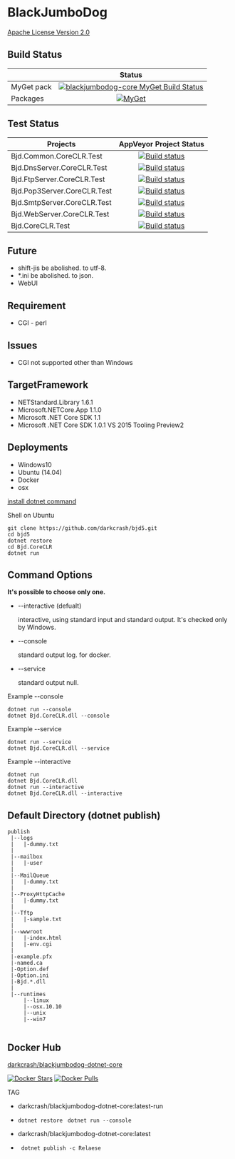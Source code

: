 BlackJumboDog
=============

[Apache License Version 2.0](LICENSE)

## Build Status

|   | Status |
|---|:-----:|
|MyGet pack|[![blackjumbodog-core MyGet Build Status](https://www.myget.org/BuildSource/Badge/blackjumbodog-core?identifier=d28a64e2-3864-4cb0-b9b5-cf1a83cc77e8)](https://www.myget.org/)|
|Packages|[![MyGet](https://img.shields.io/myget/blackjumbodog-core/v/Bjd.Common.CoreCLR.svg?maxAge=2592000?style=plastic)](https://www.myget.org/feed/Packages/blackjumbodog-core)|

## Test Status

| Projects | AppVeyor Project Status |
|---|:-----:|
|Bjd.Common.CoreCLR.Test    |[![Build status](https://ci.appveyor.com/api/projects/status/p8i96er4tg3j8fbd?svg=true)](https://ci.appveyor.com/project/darkcrash/bjd5)|
|Bjd.DnsServer.CoreCLR.Test |[![Build status](https://ci.appveyor.com/api/projects/status/xwv7m92c86qb3c85?svg=true)](https://ci.appveyor.com/project/darkcrash/bjd5-3cwig)|
|Bjd.FtpServer.CoreCLR.Test |[![Build status](https://ci.appveyor.com/api/projects/status/k10ucsh59xtyx7t9?svg=true)](https://ci.appveyor.com/project/darkcrash/bjd5-5pd0r)|
|Bjd.Pop3Server.CoreCLR.Test|[![Build status](https://ci.appveyor.com/api/projects/status/t0250q5wge4xuikt?svg=true)](https://ci.appveyor.com/project/darkcrash/bjd5-hpn2n)|
|Bjd.SmtpServer.CoreCLR.Test|[![Build status](https://ci.appveyor.com/api/projects/status/hv9pu705wpb5l7ri?svg=true)](https://ci.appveyor.com/project/darkcrash/bjd5-qqab7)|
|Bjd.WebServer.CoreCLR.Test |[![Build status](https://ci.appveyor.com/api/projects/status/8769awquopw95l59?svg=true)](https://ci.appveyor.com/project/darkcrash/bjd5-qhoq4)|
|Bjd.CoreCLR.Test           |[![Build status](https://ci.appveyor.com/api/projects/status/by5u3anq3g2gjb05?svg=true)](https://ci.appveyor.com/project/darkcrash/bjd5-p6o91)|

## Future
* shift-jis be abolished. to utf-8.
* *.ini be abolished. to json.
* WebUI

## Requirement

* CGI - perl 


## Issues

* CGI not supported other than Windows


## TargetFramework
* NETStandard.Library 1.6.1
* Microsoft.NETCore.App 1.1.0
* Microsoft .NET Core SDK 1.1
* Microsoft .NET Core SDK 1.0.1 VS 2015 Tooling Preview2

## Deployments
* Windows10
* Ubuntu (14.04)
* Docker
* osx


[install dotnet command](https://www.microsoft.com/net/core)

Shell on Ubuntu
```Bash:
git clone https://github.com/darkcrash/bjd5.git
cd bjd5
dotnet restore
cd Bjd.CoreCLR
dotnet run
```

## Command Options

**It's possible to choose only one.**

* --interactive (defualt)

  interactive, using standard input and standard output.
  It's checked only by Windows.

* --console

  standard output log.
  for docker.

* --service

  standard output null.

Example --console
```Bash:
dotnet run --console
dotnet Bjd.CoreCLR.dll --console
```
Example --service
```Bash:
dotnet run --service
dotnet Bjd.CoreCLR.dll --service
```
Example --interactive
```Bash:
dotnet run
dotnet Bjd.CoreCLR.dll
dotnet run --interactive
dotnet Bjd.CoreCLR.dll --interactive
```




## Default Directory (dotnet publish)
```
publish
 |--logs
 |   |-dummy.txt
 |
 |--mailbox
 |   |-user
 |
 |--MailQueue
 |   |-dummy.txt
 |
 |--ProxyHttpCache
 |   |-dummy.txt
 |
 |--Tftp
 |   |-sample.txt
 |
 |--wwwroot
 |   |-index.html
 |   |-env.cgi
 |
 |-example.pfx
 |-named.ca
 |-Option.def
 |-Option.ini
 |-Bjd.*.dll
 |
 |--runtimes
     |--linux
     |--osx.10.10
     |--unix
     |--win7


```

## Docker Hub

[darkcrash/blackjumbodog-dotnet-core](https://hub.docker.com/r/darkcrash/blackjumbodog-dotnet-core/)

[![Docker Stars](https://img.shields.io/docker/stars/darkcrash/blackjumbodog-dotnet-core.svg?maxAge=2592000?style=plastic)](https://hub.docker.com/r/darkcrash/blackjumbodog-dotnet-core/)
[![Docker Pulls](https://img.shields.io/docker/pulls/darkcrash/blackjumbodog-dotnet-core.svg?maxAge=2592000?style=plastic)](https://hub.docker.com/r/darkcrash/blackjumbodog-dotnet-core/)

TAG

* darkcrash/blackjumbodog-dotnet-core:latest-run
 * ` dotnet restore ` ` dotnet run --console`

* darkcrash/blackjumbodog-dotnet-core:latest
 * ` dotnet publish -c Relaese`


